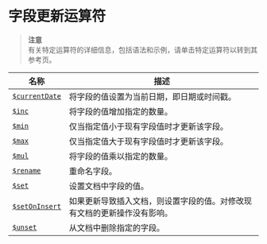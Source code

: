 # [ ](#)字段更新运算符

[]()

> **注意**<br />
> 有关特定运算符的详细信息，包括语法和示例，请单击特定运算符以转到其参考页。

| 名称               | 描述                                                         |
| ------------------ | ------------------------------------------------------------ |
| [`$currentDate`]() | 将字段的值设置为当前日期，即日期或时间戳。                   |
| [`$inc`]()         | 将字段的值增加指定的数量。                                   |
| [`$min`]()         | 仅当指定值小于现有字段值时才更新该字段。                     |
| [`$max`]()         | 仅当指定值大于现有字段值时才更新该字段。                     |
| [`$mul`]()         | 将字段的值乘以指定的数量。                                   |
| [`$rename`]()      | 重命名字段。                                                 |
| [`$set`]()         | 设置文档中字段的值。                                         |
| [`$setOnInsert`]() | 如果更新导致插入文档，则设置字段的值。对修改现有文档的更新操作没有影响。 |
| [`$unset`]()       | 从文档中删除指定的字段。                                     |

